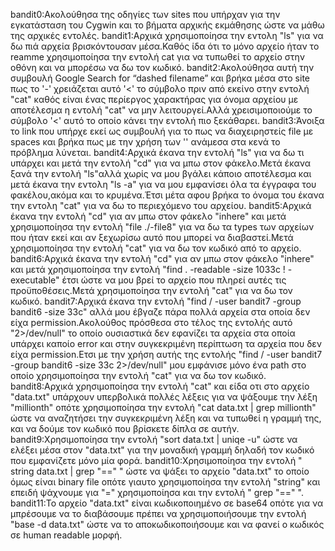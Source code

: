 bandit0:Ακολούθησα της οδηγίες των sites που υπήρχαν για την εγκατάσταση του Cygwin και το βήματα αρχικής εκμάθησης ώστε να μάθω της αρχικές εντολές.
bandit1:Αρχικά χρησιμοποίησα την εντολη "ls" για να δω πιά αρχεία βρισκόντουσαν μέσα.Καθός ίδα ότι το μόνο αρχείο ήταν το reamme χρησιμοποίησα την εντολή cat για να τυπωθεί το αρχείο στην οθόνη και να μπορέσω να δω τον κωδικό.
bandit2:Ακολούθησα αυτή την συμβουλή Google Search for “dashed filename” και βρήκα μέσα στο site πως το '-' χρειάζεται αυτό  '<' το σύμβολο  πριν από εκείνο στην εντολή "cat" καθός είναι ένας περίεργος χαρακτήρας για όνομα αρχείου με αποτέλεσμα η εντολή "cat" να μην λειτουργεί.Αλλά χρεισιμοποιούμε το σύμβολο '<' αυτό το οποίο κάνει την εντολή πιο ξεκάθαρει.
bandit3:Άνοιξα το link που υπήρχε εκεί ως συμβουλή για το πως να διαχειρηστείς file με spaces και βρήκα πως με την χρήση των '\' ανάμεσα στα κενά το πρόβλημα λύνεται.
bandit4:Αρχικά έκανα την εντολή "ls" για να δω τι υπάρχει και μετά την εντολή "cd" για να μπω στον φάκελο.Μετά έκανα ξανά την εντολή "ls"αλλά χωρίς να μου βγάλει κάποιο αποτέλεσμα και μετά έκανα την εντολη "ls -a" για να μου εμφανίσει όλα τα έγγραφα του φακέλου,ακόμα και το κρυμένα.Έτσι μέτα αφου βρήκα το όνομα του έκανα την εντολη "cat" για να δω το περιεχόμενο του αρχείου. 
bandit5:Αρχικά έκανα την εντολή "cd" για αν μπω στον φάκελο "inhere" και μετά χρησιμοποίησα την εντολή "file ./-file8" για να δω τα types των αρχείων που ήταν εκεί και αν ξεχωρίσω αυτό που μπορεί να διαβαστεί.Μετά χρησιμοποίησα την εντολή "cat" για να δω τον κωδικό από το αρχείο.
bandit6:Αρχικά έκανα την εντολή "cd" για αν μπω στον φάκελο "inhere" και μετά χρησιμοποίησα την εντολή "find . -readable -size 1033c ! - executable" έτσι ώστε να μου βρεί το αρχείο που πληρεί αυτές τις προϋποθέσεις.Μετά χρησιμοποίησα την εντολή "cat" για να δω τον κωδικό.
bandit7:Αρχικά έκανα την εντολή "find / -user bandit7 -group bandit6 -size 33c" αλλά μου έβγαζε πάρα πολλά αρχεία στα οποία δεν είχα permission.Ακολούθος πρόσθεσα στο τέλος της εντολής αυτό "2>/dev/null" το οποίο ουσιαστικά δεν εφανίζει τα αρχεία στα οποία υπάρχει καποίο error και στην συγκεκριμένη περίπτωση τα αρχεία που δεν είχα permission.Ετσι με την χρήση αυτής της εντολής "find / -user bandit7 -group bandit6 -size 33c 2>/dev/null" μου εμφάνισε μόνο ένα path στο οποίο χρησιμοποίησα την εντολή "cat" για να δω τον κωδικό.
bandit8:Αρχικά χρησιμοποίησα την εντολή "cat" και είδα οτι στο αρχείο "data.txt" υπάρχουν υπερβολικά πολλές λέξεις για να ψάξουμε την λέξη "millionth" οπότε χρησιμοποίησα την εντολή "cat data.txt | grep millionth" ώστε να αναζητήσει την συγκεκριμένη λέξη και να τυπωθεί η γραμμή της, και να δούμε τον κωδικό που βρίσκετε δίπλα σε αυτήν.
bandit9:Χρησιμοποίησα την εντολή "sort data.txt | uniqe -u" ώστε να ελέξει μέσα στον "data.txt" για την μοναδική γραμμή δηλαδή τον κωδικό που εμφανίζετε μόνο μία φορά.
bandit10:Χρησιμοποίησα την εντολή " string data.txt | grep "==" " ώστε να ψάξει το αρχείο "data.txt" το οποίο όμως είναι binary file οπότε γιαυτο χρησιμοποίησα την εντολή "string" και επειδή ψάχνουμε για "=" χρησιμοποίησα και την εντολή " grep "==" ".
bandit11:Το αρχείο "data.txt" είναι κωδικοποιημένο σε base64 οπότε για να μπρέσουμε να το διαβάσουμε πρέπει να χρησιμοποιήσουμε την εντολή "base -d data.txt" ώστε να το αποκωδικοποιήσουμε και να φανεί ο κωδικός σε human readable μορφή.


